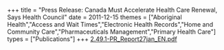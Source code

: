 +++
title = "Press Release: Canada Must Accelerate Health Care Renewal, Says Health Council"
date = 2011-12-15
themes = ["Aboriginal Health","Access and Wait Times","Electronic Health Records","Home and Community Care","Pharmaceuticals Management","Primary Health Care"]
types = ["Publications"]
+++
[2.49.1-PR\_Report27jan\_EN.pdf](/files/2.49.1-PR_Report27jan_EN.pdf)
